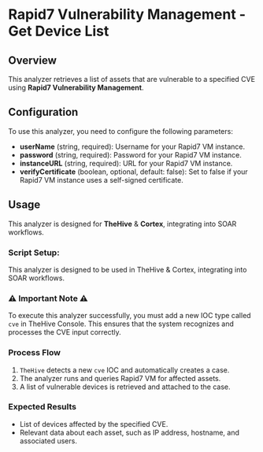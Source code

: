 # Rapid7 Vulnerability Management - Get Device List 

## Overview
This analyzer retrieves a list of assets that are vulnerable to a specified CVE using **Rapid7 Vulnerability Management**.

## Configuration
To use this analyzer, you need to configure the following parameters:

- **userName** (string, required): Username for your Rapid7 VM instance.
- **password** (string, required): Password for your Rapid7 VM instance.
- **instanceURL** (string, required): URL for your Rapid7 VM instance.
- **verifyCertificate** (boolean, optional, default: false): Set to false if your Rapid7 VM instance uses a self-signed certificate.

## Usage
This analyzer is designed for **TheHive** & **Cortex**, integrating into SOAR workflows.

### Script Setup:
This analyzer is designed to be used in TheHive & Cortex, integrating into SOAR workflows.

### ⚠️ Important Note ⚠️

To execute this analyzer successfully, you must add a new IOC type called `cve` in TheHive Console. This ensures that the system recognizes and processes the CVE input correctly.

### Process Flow

1. `TheHive` detects a new `cve` IOC and automatically creates a case.
2. The analyzer runs and queries Rapid7 VM for affected assets.
3. A list of vulnerable devices is retrieved and attached to the case.

### Expected Results

- List of devices affected by the specified CVE.
- Relevant data about each asset, such as IP address, hostname, and associated users.